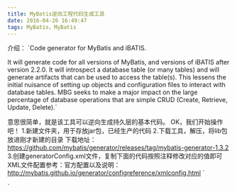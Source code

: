 ```yaml
---
title: MyBatis逆向工程代码生成工具
date: 2016-04-26 16:49:47
tags: MyBatis，MyBatis
---
```

介绍：
`Code generator for MyBatis and iBATIS.

It will generate code for all versions of MyBatis, and versions of iBATIS after version 2.2.0. It will introspect a database table (or many tables) and will generate artifacts that can be used to access the table(s). This lessens the initial nuisance of setting up objects and configuration files to interact with database tables. MBG seeks to make a major impact on the large percentage of database operations that are simple CRUD (Create, Retrieve, Update, Delete).`

意思很简单，就是该工具可以逆向生成持久层的基本代码。
OK，我们开始操作吧！
1.新建文件夹，用于存放jar包，已经生产的代码
2.下载工具，解压，将lib包放进刚才新建的目录
下载地址：https://github.com/mybatis/generator/releases/tag/mybatis-generator-1.3.2
3.创建generatorConfig.xml文件，复制下面的代码按照注释修改对应的值即可
XML文件配置参考：官方配置以及说明：http://mybatis.github.io/generator/configreference/xmlconfig.html
`<?xml version="1.0" encoding="UTF-8"?>
<!DOCTYPE generatorConfiguration PUBLIC "-//mybatis.org//DTD MyBatis Generator Configuration 1.0//EN"
        "http://mybatis.org/dtd/mybatis-generator-config_1_0.dtd">
<generatorConfiguration>
    <!-- 数据库驱动包位置 (需要根据自己的路径修改)-->
    <classPathEntry location="D:\Java\tools\mybatis-generato/mysql-connector-java-5.1.26-bin.jar"/>
    <context id="Tables" targetRuntime="MyBatis3">
        <commentGenerator>
            <property name="suppressAllComments" value="true"/>
        </commentGenerator>
        <!-- 数据库链接URL、用户名、密码 （定制修改）-->
        <jdbcConnection driverClass="com.mysql.jdbc.Driver" connectionURL="jdbc:mysql://localhost:3306/chenyi"
                        userId="root" password="root"></jdbcConnection>
        <javaTypeResolver>
            <property name="forceBigDecimals" value="false"/>
        </javaTypeResolver>
        <!-- 生成模型的包名和位置 （targetPackage和targetProject根据自己要求修改）-->
        <javaModelGenerator targetPackage="com.fh.entity.cms_categories"
                            targetProject="D:\Java\tools\mybatis-generato\src">
            <property name="enableSubPackages" value="true"/>
            <property name="trimStrings" value="true"/>
        </javaModelGenerator>
        <!-- 生成的映射文件包名和位置 （targetPackage和targetProject根据自己要求修改）-->
        <sqlMapGenerator targetPackage="com.fh.mapper"
                         targetProject="D:\Java\tools\mybatis-generato\src">
            <property name="enableSubPackages" value="true"/>
        </sqlMapGenerator>
        <!-- 生成DAO的包名和位置 （targetPackage和targetProject根据自己要求修改）-->
        <javaClientGenerator type="XMLMAPPER" targetPackage="com.fh.dao.cms_categories"
                             targetProject="D:\Java\tools\mybatis-generato\src">
            <property name="enableSubPackages" value="true"/>
        </javaClientGenerator>
        <!-- 要生成那些表(更改tableName和domainObjectName就可以，多个表的话复制table标签在后边排列即可) -->
        <table tableName="cms_categories" domainObjectName="cms_categories" enableCountByExample="false"
               enableUpdateByExample="false" enableDeleteByExample="false" enableSelectByExample="false"
               selectByExampleQueryId="false"/>
    </context>
</generatorConfiguration>`